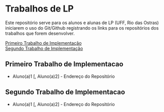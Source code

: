 # Trabalhos de LP

Este repositório serve para os alunos e alunas de LP (UFF, Rio das Ostras) iniciarem o uso do Git/Github registrando os links para os repositórios dos trabalhos que forem desenvolver.

[Primeiro Trabalho de Implementação](#primeiro-trabalho-de-implementacao)\
[Segundo Trabalho de Implementação](#segundo-trabalho-de-implementacao)


## Primeiro Trabalho de Implementacao

- Aluno(a)1 [, Aluno(a)2] - Endereço do Repositório


## Segundo Trabalho de Implementacao

- Aluno(a)1 [, Aluno(a)2] - Endereço do Repositório

